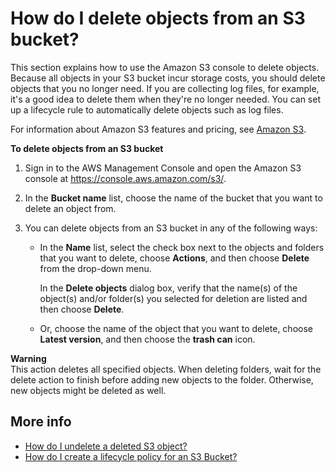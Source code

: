 # How do I delete objects from an S3 bucket?<a name="delete-objects"></a>

This section explains how to use the Amazon S3 console to delete objects\. Because all objects in your S3 bucket incur storage costs, you should delete objects that you no longer need\. If you are collecting log files, for example, it's a good idea to delete them when they're no longer needed\. You can set up a lifecycle rule to automatically delete objects such as log files\.

For information about Amazon S3 features and pricing, see [Amazon S3](https://aws.amazon.com/s3/)\.

**To delete objects from an S3 bucket**

1. Sign in to the AWS Management Console and open the Amazon S3 console at [https://console\.aws\.amazon\.com/s3/](https://console.aws.amazon.com/s3/)\.

1. In the **Bucket name** list, choose the name of the bucket that you want to delete an object from\.

1. You can delete objects from an S3 bucket in any of the following ways:
   + In the **Name** list, select the check box next to the objects and folders that you want to delete, choose **Actions**, and then choose **Delete** from the drop\-down menu\.

     In the **Delete objects** dialog box, verify that the name\(s\) of the object\(s\) and/or folder\(s\) you selected for deletion are listed and then choose **Delete**\.
   + Or, choose the name of the object that you want to delete, choose **Latest version**, and then choose the **trash can** icon\.

**Warning**  
This action deletes all specified objects\. When deleting folders, wait for the delete action to finish before adding new objects to the folder\. Otherwise, new objects might be deleted as well\.

## More info<a name="delete-objects-more-info"></a>
+  [How do I undelete a deleted S3 object?](undelete-objects.md)
+ [How do I create a lifecycle policy for an S3 Bucket?](create-lifecycle.md)